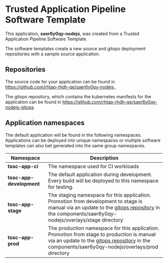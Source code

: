 # Trusted Application Pipeline Software Template

This application, **saer6y0qy-nodejs**, was created from a Trusted Application Pipeline Software Template.

The software templates create a new source and gitops deployment repositories with a sample source application. 

## Repositories

The source code for your application can be found in [https://github.com/rhtap-rhdh-qe/saer6y0qy-nodejs ](https://github.com/rhtap-rhdh-qe/saer6y0qy-nodejs ).
 
The gitops repository, which contains the kubernetes manifests for the application can be found in 
[https://github.com/rhtap-rhdh-qe/saer6y0qy-nodejs-gitops ](https://github.com/rhtap-rhdh-qe/saer6y0qy-nodejs-gitops ) 

## Application namespaces 

The default application will be found in the following namespaces. Applications can be deployed into unique namespaces or multiple software templates can also bet generated into the same group namespaces.  

|  Namespace   |  Description   |  
| -------- | -------- |
| **tssc-app-ci** | The namespace used for CI workloads |
| **tssc-app-development** | The default application during development. Every build will be deployed to this namespace for testing. |
| **tssc-app-stage** | The staging namespace for this application. Promotion from development to stage is manual via an update to the [gitops repository](https://github.com/rhtap-rhdh-qe/saer6y0qy-nodejs-gitops ) in the components/saer6y0qy-nodejs/overlays/stage directory |
| **tssc-app-prod** | The production namespace for this application. Promotion from stage to production is manual via an update to the [gitops repository](https://github.com/rhtap-rhdh-qe/saer6y0qy-nodejs-gitops ) in the components/saer6y0qy-nodejs/overlays/prod directory |